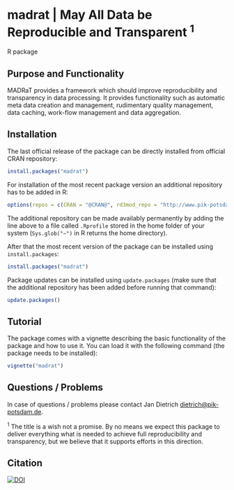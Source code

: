 # madrat  | May All Data be Reproducible and Transparent <sup>1</sup>
R package

## Purpose and Functionality

MADRaT provides a framework which should improve reproducibility and transparency in data processing. It provides functionality such as automatic meta data creation and management, rudimentary quality management, data caching, work-flow management and data aggregation. 

## Installation

The last official release of the package can be directly installed from official CRAN repository:

```r 
install.packages("madrat")
```

For installation of the most recent package version an additional repository has to be added in R:

```r
options(repos = c(CRAN = "@CRAN@", rd3mod_repo = "http://www.pik-potsdam.de/rd3mod/R/"))
```
The additional repository can be made availably permanently by adding the line above to a file called `.Rprofile` stored in the home folder of your system (`Sys.glob("~")` in R returns the home directory).

After that the most recent version of the package can be installed using `install.packages`:

```r 
install.packages("madrat")
```

Package updates can be installed using `update.packages` (make sure that the additional repository has been added before running that command):

```r 
update.packages()
```

## Tutorial

The package comes with a vignette describing the basic functionality of the package and how to use it. You can load it with the following command (the package needs to be installed):

```r 
vignette("madrat")
```

## Questions / Problems

In case of questions / problems please contact Jan Dietrich <dietrich@pik-potsdam.de>.

<sup>1</sup> The title is a wish not a promise. By no means we expect this package to deliver everything what is needed to achieve full reproducibility and transparency, but we believe that it supports efforts in this direction. 

## Citation

[![DOI](https://zenodo.org/badge/92809958.svg)](https://zenodo.org/badge/latestdoi/92809958)

